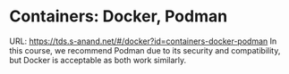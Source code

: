 # Containers: Docker, Podman
URL: https://tds.s-anand.net/#/docker?id=containers-docker-podman
In this course, we recommend Podman due to its security and compatibility, but Docker is acceptable as both work similarly.